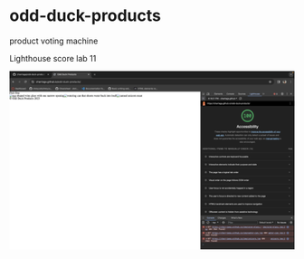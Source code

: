 # odd-duck-products
product voting machine

Lighthouse score lab 11

![Lighthouse scour](/img/Screenshot%202023-11-06%20at%206.19.22%20PM.png)